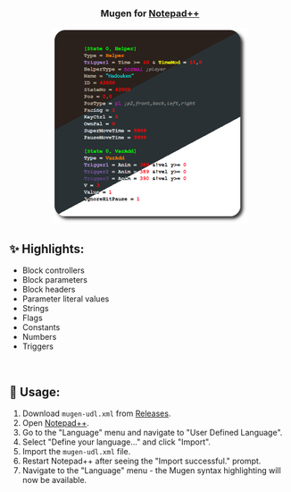 <div align="center">

### Mugen for [Notepad++](https://notepad-plus-plus.org/)

<img src="assets/images/preview.png" width="350" alt="Preview"/>

</div>


## ✨ Highlights:
- Block controllers  
- Block parameters  
- Block headers  
- Parameter literal values  
- Strings  
- Flags  
- Constants  
- Numbers  
- Triggers  

&nbsp;

## 💾 Usage:
1. Download `mugen-udl.xml` from [Releases](../../releases).
2. Open [Notepad++](https://notepad-plus-plus.org/downloads/).
3. Go to the "Language" menu and navigate to "User Defined Language".
4. Select "Define your language..." and click "Import".
5. Import the `mugen-udl.xml` file.
6. Restart Notepad++ after seeing the "Import successful." prompt.
7. Navigate to the "Language" menu - the Mugen syntax highlighting will now be available.

&nbsp;
---